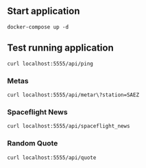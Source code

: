 ## Start application
```docker-compose up -d```

## Test running application
```curl localhost:5555/api/ping```

### Metas
```curl localhost:5555/api/metar\?station=SAEZ```

### Spaceflight News
```curl localhost:5555/api/spaceflight_news```

### Random Quote
```curl localhost:5555/api/quote```
